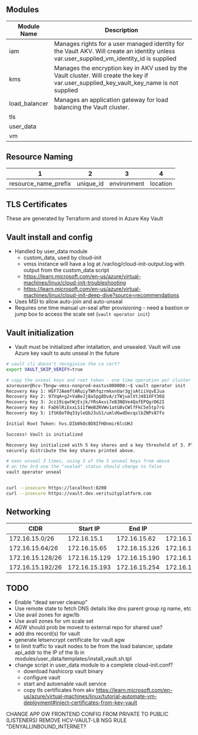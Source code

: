 
## Modules
| Module Name | Description |
|---|---|
| iam | Manages rights for a user managed identity for the Vault AKV. Will create an identity unless var.user_supplied_vm_identity_id is supplied |
| kms | Manages the encryption key in AKV used by the Vault cluster. Will create the key if var.user_supplied_key_vault_key_name is not supplied |
| load_balancer | Manages an application gateway for load balancing the Vault cluster. |
| tls |  |
| user_data |  |
| vm |  |

## Resource Naming
| 1 | 2 | 3 | 4 |
|---|---|---|---|
| resource_name_prefix | unique_id | environment | location |

## TLS Certificates
These are generated by Terraform and stored in Azure Key Vault

## Vault install and config
* Handled by user_data module
  * custom_data, used by cloud-init
  * vmss instance will have a log at /var/log/cloud-init-output.log with output from the custom_data script
  * https://learn.microsoft.com/en-us/azure/virtual-machines/linux/cloud-init-troubleshooting
  * https://learn.microsoft.com/en-us/azure/virtual-machines/linux/cloud-init-deep-dive?source=recommendations
* Uses MSI to allow auto-join and auto-unseal
* Requires one time manual un-seal after provisioning - need a bastion or jump box to access the scale set (`vault operator init`)

## Vault initialization
* Vault must be initialized after intallation, and unsealed. Vault will use Azure key vault to auto unseal in the future
```bash
# vault cli doesn't recoginize the ca cert?
export VAULT_SKIP_VERIFY=true

# copy the unseal keys and root token - one time operation per cluster after provisioning
azureuser@hcv-Tbngw-vmss-nonprod-eastus000000:~$ vault operator init
Recovery Key 1: HEF7JAemftARuiyTWhfqzrmkxnUar3gjsAtiiVqvEJua
Recovery Key 2: 97VqA+g2+VaBeJj8a5pg8DvA/zTWjualVtJ481XFY36Q
Recovery Key 3: Jcz19iqwtWjEsjk/YRsAxvi7eB3NQVe4QafEPQgrD62I
Recovery Key 4: FaD6lRiExxLS11fWeBZRVWv1atGBvCWlfFkC5e5tp7rG
Recovery Key 5: 1fSK8oT0q33yleQbJ3uS1/umld6wdDecqslbZNPs87fo

Initial Root Token: hvs.DIb0kOc0D8IfHDnmir6lcUHJ

Success! Vault is initialized

Recovery key initialized with 5 key shares and a key threshold of 3. Please
securely distribute the key shares printed above.

# exec unseal 3 times, using 3 of the 5 unseal keys from above
# on the 3rd one the "sealed" status should change to false
vault operator unseal


curl --insecure https://localhost:8200
curl --insecure https://vault.dev.verituityplatform.com
```

## Networking
| CIDR | Start IP | End IP | |
|---|---|---|---|
| 172.16.15.0/26	| 172.16.15.1 | 172.16.15.62	| 172.16.15.63 |
| 172.16.15.64/26 |	172.16.15.65 | 172.16.15.126 |	172.16.15.127 |
| 172.16.15.128/26	| 172.16.15.129 | 172.16.15.190	| 172.16.15.191 |
| 172.16.15.192/26 | 172.16.15.193 | 172.16.15.254	| 172.16.15.255 |

## TODO
* Enable "dead server cleanup"
* Use remote state to fetch DNS details like dns parent group rg name, etc
* Use avail zones for agw/lb
* Use avail zones for vm scale set
* AGW should prob be moved to external repo for shared use?
* add dns record(s) for vault
* generate letsencrypt certificate for vault agw
* to limit traffic to vault nodes to be from the load balancer, update api_addr to the IP of the lb in modules/user_data/templates/install_vault.sh.tpl
* change script in user_data module to a complete cloud-init.conf?
  * download hashicorp vault binary
  * configure vault
  * start and autoenable vault service
  * copy tls certificates from akv https://learn.microsoft.com/en-us/azure/virtual-machines/linux/tutorial-automate-vm-deployment#inject-certificates-from-key-vault

CHANGE APP GW FRONTEND CONFIG FROM PRIVATE TO PUBLIC (LISTENERS)
REMOVE HCV-VAULT-LB NSG RULE "DENYALLINBOUND_INTERNET?